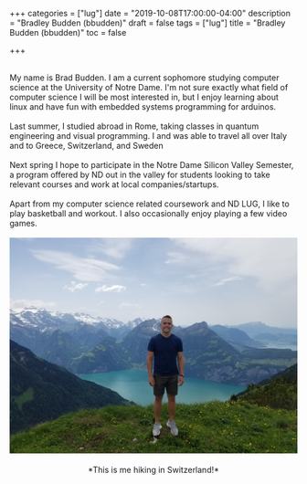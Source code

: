 +++
categories = ["lug"]
date = "2019-10-08T17:00:00-04:00"
description = "Bradley Budden (bbudden)"
draft = false
tags = ["lug"]
title = "Bradley Budden (bbudden)"
toc = false

+++

<!--more-->


<br>
My name is Brad Budden. I am a current sophomore studying computer science at the University of Notre Dame. I'm not sure
exactly what field of computer science I will be most interested in, but I enjoy learning about linux and have fun with embedded systems programming for arduinos. 
<br>
<br>
Last summer, I studied abroad in Rome, taking classes in quantum engineering and visual programming. I and was able to travel all over Italy and to Greece, Switzerland, and Sweden
<br>
<br>
Next spring I hope to participate in the Notre Dame Silicon Valley Semester, a
program offered by ND out in the valley for students looking to take relevant courses and work at local companies/startups.
<br>
<br>
Apart from my computer science related coursework and ND LUG, I like to play basketball and workout. I also occasionally enjoy playing a few video games. 
<br>
<br>

<div max-width:"500px">
    <img src="brad-switzerland.jpg" style="max-width: 100%; height: auto; width:auto\9">
</div>
<br>

<center>
*This is me hiking in Switzerland!*
</center>

<br>
